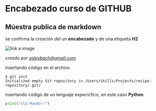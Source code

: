 # Encabezado curso de GITHUB
## Múestra publica de markdown


se confirma la creación del un **encabezado** y de una etiqueta __H2__


![link a image](https://media.dev.to/dynamic/image/width=1000,height=420,fit=cover,gravity=auto,format=auto/https%3A%2F%2Fdev-to-uploads.s3.amazonaws.com%2Fuploads%2Farticles%2F00s8uctceo8kh9mndajn.png)



*creado por asleybach@gmail.com*

insertando código en el archivo

```
$ git init
Initialized empty Git repository in /Users/skills/Projects/recipe-repository/.git/
```

insertando código de un lenguaje especicfico, en este caso **Python**

```Python
print("olá Mundo!!")
```
